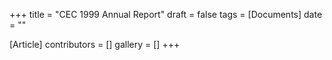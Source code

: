 +++
title = "CEC 1999 Annual Report"
draft = false
tags = [Documents]
date = ""

[Article]
contributors = []
gallery = []
+++